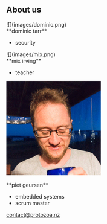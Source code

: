## About us

<div class='members flexwrap'>
<div>
  ![](images/dominic.png)

  <div>
**dominic tarr**
<ul><li>security</li><ul>
  </div>
</div><div>
  ![](images/mix.png)
  <div>
**mix irving**
  <ul><li> teacher </li></ul>

  </div>
</div>
<div>

![](images/piet.png)
  <div>
  **piet geursen**
  <ul>
  <li>embedded systems</li>
  <li>scrum master</li>
  </ul>
  </div>
</div>
</div>

contact@protozoa.nz


